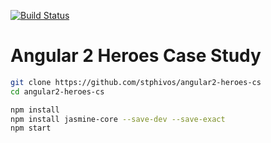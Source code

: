 [![Build Status](https://travis-ci.org/stphivos/angular2-heroes-cs.svg?branch=master)](https://travis-ci.org/stphivos/django-mock-queries)

# Angular 2 Heroes Case Study

```bash
git clone https://github.com/stphivos/angular2-heroes-cs
cd angular2-heroes-cs

npm install
npm install jasmine-core --save-dev --save-exact
npm start
```
